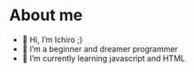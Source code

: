 # About me

- 👋 Hi, I’m Ichiro ;)
- 👀 I’m a beginner and dreamer programmer
- 🌱 I’m currently learning javascript and HTML

<!---
Ichiro-P/Ichiro-P is a ✨ special ✨ repository because its `README.md` (this file) appears on your GitHub profile.
You can click the Preview link to take a look at your changes.
--->
